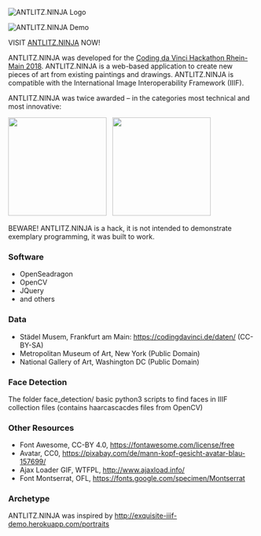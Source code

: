 ![ANTLITZ.NINJA Logo](/images/antlitz.ninja.png)

![ANTLITZ.NINJA Demo](/images/demo.jpg)

VISIT [ANTLITZ.NINJA](https://antlitz.ninja) NOW!

ANTLITZ.NINJA was developed for the [Coding da Vinci Hackathon Rhein-Main 2018](https://codingdavinci.de/events/rheinmain/). ANTLITZ.NINJA is a web-based application to create new pieces of art from existing paintings and drawings. ANTLITZ.NINJA is compatible with the International Image Interoperability Framework (IIIF). 

ANTLITZ.NINJA was twice awarded – in the categories most technical and most innovative:

<img src="images/preise-rm-1.png" width="200" />&nbsp;&nbsp;&nbsp;<img src="images/preise-rm-4.png" width="200" />

BEWARE! ANTLITZ.NINJA is a hack, it is not intended to demonstrate exemplary programming, it was built to work.

### Software

* OpenSeadragon
* OpenCV
* JQuery
* and others

### Data

* Städel Musem, Frankfurt am Main: https://codingdavinci.de/daten/ (CC-BY-SA)
* Metropolitan Museum of Art, New York (Public Domain)
* National Gallery of Art, Washington DC (Public Domain)

### Face Detection

The folder face_detection/ basic python3 scripts to find faces in IIIF collection files (contains haarcascacdes files from OpenCV)

### Other Resources

* Font Awesome, CC-BY 4.0, https://fontawesome.com/license/free
* Avatar, CC0, https://pixabay.com/de/mann-kopf-gesicht-avatar-blau-157699/
* Ajax Loader GIF, WTFPL, http://www.ajaxload.info/
* Font Montserrat, OFL, https://fonts.google.com/specimen/Montserrat

### Archetype

ANTLITZ.NINJA was inspired by http://exquisite-iiif-demo.herokuapp.com/portraits 
